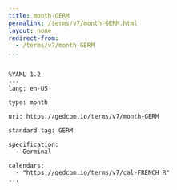 ```yaml
---
title: month-GERM
permalink: /terms/v7/month-GERM.html
layout: none
redirect-from:
  - /terms/v7/month-GERM
...
```


```

%YAML 1.2
---
lang: en-US

type: month

uri: https://gedcom.io/terms/v7/month-GERM

standard tag: GERM

specification:
  - Germinal

calendars:
  - "https://gedcom.io/terms/v7/cal-FRENCH_R"
...

```

